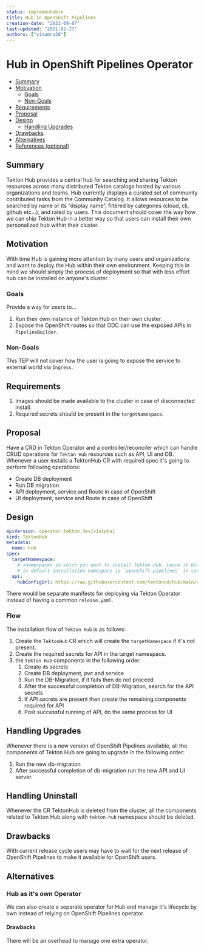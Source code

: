 ```yaml
---
status: implementable
title: Hub in OpenShift Pipelines
creation-date: "2021-09-07"
last-updated: "2021-02-27"
authors: ["vinamra28"]
---
```


# Hub in OpenShift Pipelines Operator

<!-- toc -->

- [Summary](#summary)
- [Motivation](#motivation)
  - [Goals](#goals)
  - [Non-Goals](#non-goals)
- [Requirements](#requirements)
- [Proposal](#proposal)
- [Design](#design)
  - [Handling Upgrades](#handling-upgrades)
- [Drawbacks](#drawbacks)
- [Alternatives](#alternatives)
- [References (optional)](#references-optional)
<!-- /toc -->

## Summary

Tekton Hub provides a central hub for searching and sharing Tekton resources
across many distributed Tekton catalogs hosted by various organizations and
teams. Hub currently displays a curated set of community contributed tasks
from the Community Catalog. It allows resources to be searched by name or
its “display name”, filtered by categories (cloud, cli, github etc…), and
rated by users. This document should cover the way how we can ship Tekton Hub
in a better way so that users can install their own personalized hub within their
cluster.

## Motivation

With time Hub is gaining more attention by many users and organizations
and want to deploy the Hub within their own environment. Keeping this
in mind we should simply the process of deployment so that with less
effort hub can be installed on anyone's cluster.

### Goals

Provide a way for users to...

1. Run their own instance of Tekton Hub on their own cluster.
2. Expose the OpenShift routes so that ODC can use the exposed APIs
   in `PipelineBuilder`.

### Non-Goals

This TEP will not cover how the user is going to expose the service
to external world via `Ingress`.

## Requirements

1. Images should be made available to the cluster in case of disconnected install.
2. Required secrets should be present in the `targetNamespace`.

## Proposal

Have a CRD in Tekton Operator and a controller/reconciler which can handle CRUD operations
for `Tekton Hub` resources such as API, UI and DB. Whenever a user installs a TektonHub CR
with required spec it's going to perform following operations:

- Create DB deployment
- Run DB migration
- API deployment, service and Route in case of OpenShift
- UI deployment, service and Route in case of OpenShift

## Design

```yaml
apiVersion: operator.tekton.dev/v1alpha1
kind: TektonHub
metadata:
  name: hub
spec:
  targetNamespace:
    # <namespace> in which you want to install Tekton Hub. Leave it blank if in case you want to install
    # in default installation namespace ie `openshift-pipelines` in case of OpenShift and `tekton-pipelines` in case of Kubernetes
  api:
    hubConfigUrl: https://raw.githubusercontent.com/tektoncd/hub/main/config.yaml
```

There would be separate manifests for deploying via Tekton Operator instead of
having a common `release.yaml`.

### Flow

The installation flow of `Tekton Hub` is as follows:

1. Create the `TektonHub` CR which will create the `targetNamespace` if it's not present.
1. Create the required secrets for API in the target namespace.
1. the `Tekton Hub` components in the following order:
   1. Create `db` secrets
   1. Create DB deployment, pvc and service
   1. Run the DB-Migration, if it fails then do not proceed
   1. After the successful completion of DB-Migration, search for the API secrets
   1. If API secrets are present then create the remaining components required for API
   1. Post successful running of API, do the same process for UI

## Handling Upgrades

Whenever there is a new version of OpenShift Pipelines available, all the components
of Tekton Hub are going to upgrade in the following order:

1. Run the new db-migration
1. After successful completion of db-migration run the new API and UI server.

## Handling Uninstall

Whenever the CR TektonHub is deleted from the cluster, all the components
related to Tekton Hub along with `tekton-hub` namespace should be deleted.

## Drawbacks

With current release cycle users may have to wait for the next release of
OpenShift Pipelines to make it available for OpenShift users.

## Alternatives

### Hub as it's own Operator

We can also create a separate operator for Hub and manage it's lifecycle
by own instead of relying on OpenShift Pipelines operator.

#### Drawbacks

There will be an overhead to manage one extra operator.